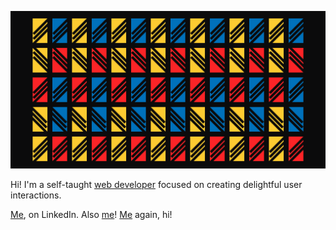 

![A colorful pattern of squares overlapping each other](./ghub.png 'banner')

Hi! I'm a self-taught [web developer](https://williamwhitaker.dev) focused on creating delightful user interactions.

[Me](https://www.linkedin.com/in/william-whitaker), on LinkedIn.
Also [me](https://codepen.io/w0whitaker)!
[Me](https://williamwhitaker.art) again, hi!
